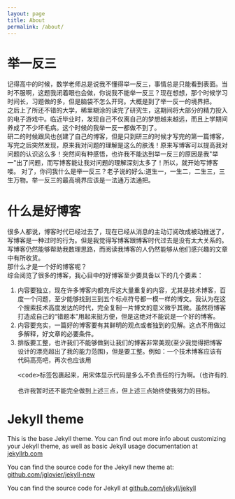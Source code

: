 ```yaml
---
layout: page
title: About
permalink: /about/
---
```


# 举一反三

记得高中的时候，数学老师总是说我不懂得举一反三，事情总是只能看到表面。当时不服啊，这题我闭着眼也会做，你说我不能举一反三？现在想想，那个时候学习时间长，习题做的多，但是脑袋不怎么开窍。大概是到了举一反一的境界把。  
之后上了所还不错的大学，稀里糊涂的读完了研究生，这期间将大部分的精力投入的电子游戏中。临近毕业时，发现自己不仅离自己的梦想越来越远，而且上学期间养成了不少坏毛病。这个时候的我举一反一都做不到了。  
研二的时候跟风也创建了自己的博客，但是只到研三的时候才写完的第一篇博客，写完之后突然发现，原来我对问题的理解是这么的肤浅！原来写博客可以提高我对问题的认识这么多！突然间有种感悟，也许我不能达到举一反三的原因是我"举一"出了问题，而写博客能让我对问题的理解深刻太多了！所以，就开始写博客喽。
对了，你问我什么是举一反三？老子说的好么:道生一，一生二，二生三，三生万物。举一反三的最高境界应该是一法通万法通把。  

# 什么是好博客  
很多人都说，博客时代已经过去了，现在已经从消息的主动订阅改成被动推送了，写博客是一种过时的行为。但是我觉得写博客跟博客时代过去是没有太大关系的。写博客仍然能够帮助我数理思路，而阅读我博客的人仍然能够从他们感兴趣的文章中有所收货。  
那什么才是一个好的博客呢？  
综合阅览了很多的博客，我心目中的好博客至少要具备以下的几个要素：  
1. 内容要独立，现在许多博客内都充斥这大量重复的内容，尤其是技术博客，百度一个问题，至少能够找到三到五个标点符号都一模一样的博文。我认为在这个搜索技术高度发达的时代，完全复制一片博文的意义微乎其微。虽然将博客打造成自己的“错题本”用起来挺方便，但是这绝对不能说是一个好的博客。  
2. 内容要充实，一篇好的博客要有其鲜明的观点或者独到的见解。这点不用做过多解释，好文章的必要条件。  
3. 排版要工整，也许我们不能够做到让我们的博客非常美观(至少我觉得把博客设计的漂亮超出了我的能力范围)，但是要工整。例如：一个技术博客应该有代码高亮吧，再次也应该用<pre>&lt;code>标签包裹起来，用宋体显示代码是多么不负责任的行为啊。（也许有的人会说使用的博客模板不支持，但我认为既然写的是技术博客，那你就折腾一个支持的啊）。  
也许我暂时还不能完全做到上述三点，但上述三点始终使我努力的目标。

# Jekyll theme  
This is the base Jekyll theme. You can find out more info about customizing your Jekyll theme, as well as basic Jekyll usage documentation at [jekyllrb.com](http://jekyllrb.com/)

You can find the source code for the Jekyll new theme at: [github.com/jglovier/jekyll-new](https://github.com/jglovier/jekyll-new)

You can find the source code for Jekyll at [github.com/jekyll/jekyll](https://github.com/jekyll/jekyll)
